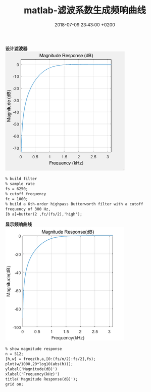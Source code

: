﻿---
layout: post
title:  "matlab-滤波系数生成频响曲线"
date:   2018-07-09 23:43:00 +0200
categories: _posts
---

**设计滤波器**  
![image](/img/2018-07-09-matlab-滤波系数生成频响曲线/1.bmp "image")  
```
% build filter
% sample rate
fs = 6250;
% cutoff frequency
fc = 1000;
% build a 6th-order highpass Butterworth filter with a cutoff frequency of 300 Hz,
[b a]=butter(2 ,fc/(fs/2),'high');
```

**显示频响曲线**  
![image](/img/2018-07-09-matlab-滤波系数生成频响曲线/2.bmp "image")  
```
% show magnitude response
n = 512;
[h,w] = freqz(b,a,[0:(fs/n/2):fs/2],fs);
plot(w/1000,20*log10(abs(h)));
ylabel('Magnitude(dB)')
xlabel('Frequency(kHz)')
title('Magnitude Response(dB)');
grid on;
```
